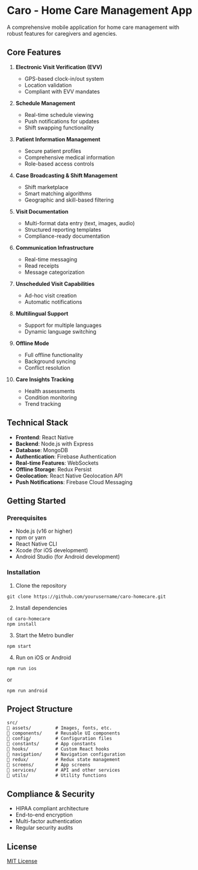 # Caro - Home Care Management App

A comprehensive mobile application for home care management with robust features for caregivers and agencies.

## Core Features

1. **Electronic Visit Verification (EVV)**
   - GPS-based clock-in/out system
   - Location validation
   - Compliant with EVV mandates

2. **Schedule Management**
   - Real-time schedule viewing
   - Push notifications for updates
   - Shift swapping functionality

3. **Patient Information Management**
   - Secure patient profiles
   - Comprehensive medical information
   - Role-based access controls

4. **Case Broadcasting & Shift Management**
   - Shift marketplace
   - Smart matching algorithms
   - Geographic and skill-based filtering

5. **Visit Documentation**
   - Multi-format data entry (text, images, audio)
   - Structured reporting templates
   - Compliance-ready documentation

6. **Communication Infrastructure**
   - Real-time messaging
   - Read receipts
   - Message categorization

7. **Unscheduled Visit Capabilities**
   - Ad-hoc visit creation
   - Automatic notifications

8. **Multilingual Support**
   - Support for multiple languages
   - Dynamic language switching

9. **Offline Mode**
   - Full offline functionality
   - Background syncing
   - Conflict resolution

10. **Care Insights Tracking**
    - Health assessments
    - Condition monitoring
    - Trend tracking

## Technical Stack

- **Frontend**: React Native
- **Backend**: Node.js with Express
- **Database**: MongoDB
- **Authentication**: Firebase Authentication
- **Real-time Features**: WebSockets
- **Offline Storage**: Redux Persist
- **Geolocation**: React Native Geolocation API
- **Push Notifications**: Firebase Cloud Messaging

## Getting Started

### Prerequisites

- Node.js (v16 or higher)
- npm or yarn
- React Native CLI
- Xcode (for iOS development)
- Android Studio (for Android development)

### Installation

1. Clone the repository
```
git clone https://github.com/yourusername/caro-homecare.git
```

2. Install dependencies
```
cd caro-homecare
npm install
```

3. Start the Metro bundler
```
npm start
```

4. Run on iOS or Android
```
npm run ios
```
or
```
npm run android
```

## Project Structure

```
src/
   assets/         # Images, fonts, etc.
   components/     # Reusable UI components
   config/         # Configuration files
   constants/      # App constants
   hooks/          # Custom React hooks
   navigation/     # Navigation configuration
   redux/          # Redux state management
   screens/        # App screens
   services/       # API and other services
   utils/          # Utility functions
```

## Compliance & Security

- HIPAA compliant architecture
- End-to-end encryption
- Multi-factor authentication
- Regular security audits

## License

[MIT License](LICENSE)